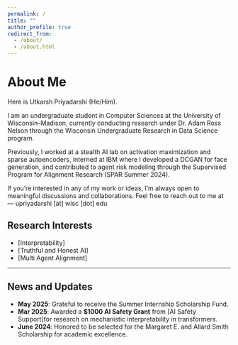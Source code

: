 ```yaml
---
permalink: /
title: ""
author_profile: true
redirect_from: 
  - /about/
  - /about.html
---
```


About Me
======
Here is Utkarsh Priyadarshi (He/Him).

I am an undergraduate student in Computer Sciences at the University of Wisconsin–Madison, currently conducting research under Dr. Adam Ross Nelson through the Wisconsin Undergraduate Research in Data Science program.

Previously, I worked at a stealth AI lab on activation maximization and sparse autoencoders, interned at IBM where I developed a DCGAN for face generation, and contributed to agent risk modeling through the Supervised Program for Alignment Research (SPAR Summer 2024).

If you’re interested in any of my work or ideas, I’m always open to meaningful discussions and collaborations. Feel free to reach out to me at — upriyadarshi [at] wisc [dot] edu

## Research Interests

- [Interpretability]
- [Truthful and Honest AI]
- [Multi Agent Alignment]

---

## News and Updates

- **May 2025**: Grateful to receive the Summer Internship Scholarship Fund. 
- **Mar 2025**: Awarded a **$1000 AI Safety Grant** from [AI Safety Support]for research on mechanistic interpretability in transformers. 
- **June 2024**: Honored to be selected for the Margaret E. and Allard Smith Scholarship for academic excellence.

